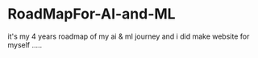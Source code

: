 # RoadMapFor-AI-and-ML
it's my 4 years roadmap of my ai &amp; ml journey and i did make website for myself .....
